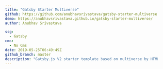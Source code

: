 ```yaml
---
title: "Gatsby Starter Multiverse"
github: https://github.com/anubhavsrivastava/gatsby-starter-multiverse
demo: https://anubhavsrivastava.github.io/gatsby-starter-multiverse/
author: Anubhav Srivastava

ssg:
  - Gatsby
cms:
  - No Cms
date: 2019-05-25T06:49:49Z
github_branch: master
description: "Gatsby.js V2 starter template based on multiverse by HTML5 UP"
---
```

